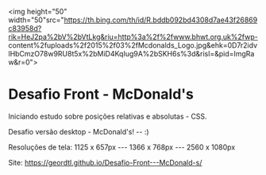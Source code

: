  <img height="50" width="50"src="https://th.bing.com/th/id/R.bddb092bd4308d7ae43f26869c83958d?rik=HeJ2pa%2bV%2bVtLkg&riu=http%3a%2f%2fwww.bhwt.org.uk%2fwp-   content%2fuploads%2f2015%2f03%2fMcdonalds_Logo.jpg&ehk=0D7r2idvlHbCmzO78w9RU8t5x%2bMiD4KqIug9A%2bSKH6s%3d&risl=&pid=ImgRaw&r=0"> 

# Desafio Front - McDonald's
Iniciando estudo sobre posições relativas e absolutas - CSS.

Desafio versão desktop - McDonald's! -- :)

Resoluções de tela: 1125 x 657px ---
                    1366 x 768px ---
                    2560 x 1080px
                    
Site: https://geordtl.github.io/Desafio-Front---McDonald-s/
                    
